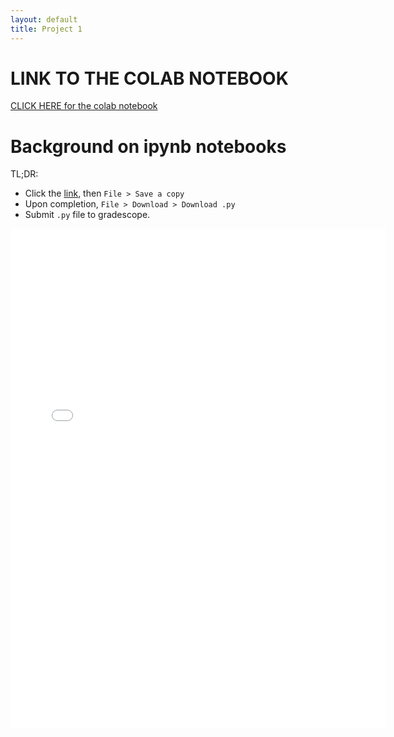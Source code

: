 ```yaml
---
layout: default
title: Project 1
---
```


# LINK TO THE COLAB NOTEBOOK

[CLICK HERE for the colab notebook](https://colab.research.google.com/drive/1ostYbc5OwjPTmSDfmZPhydkt46sNfrei?usp=sharing)

# Background on ipynb notebooks
TL;DR:
* Click the [link](https://colab.research.google.com/drive/1ostYbc5OwjPTmSDfmZPhydkt46sNfrei?usp=sharing), then `File > Save a copy`
* Upon completion, `File > Download > Download .py`
* Submit `.py` file to gradescope.

<embed src="project0_ipynb_supplemental.pdf" width="600" height="800" type="application/pdf">
